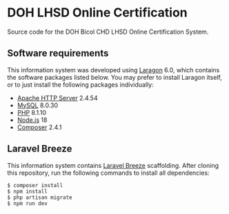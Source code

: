 # DOH LHSD Online Certification
Source code for the DOH Bicol CHD LHSD Online Certification System.

## Software requirements
This information system was developed using [Laragon](https://laragon.org/)
6.0, which contains the software packages listed below. You may prefer to
install Laragon itself, or to just install the following packages
individually:
- [Apache HTTP Server](https://httpd.apache.org/) 2.4.54
- [MySQL](https://www.mysql.com/) 8.0.30
- [PHP](https://www.php.net/) 8.1.10
- [Node.js](https://nodejs.org/en/) 18
- [Composer](https://getcomposer.org/) 2.4.1

## Laravel Breeze
This information system contains [Laravel Breeze](https://laravel.com/docs/10.x/starter-kits#laravel-breeze)
scaffolding. After cloning this repository, run the following commands to
install all dependencies:
```
$ composer install
$ npm install
$ php artisan migrate
$ npm run dev
```